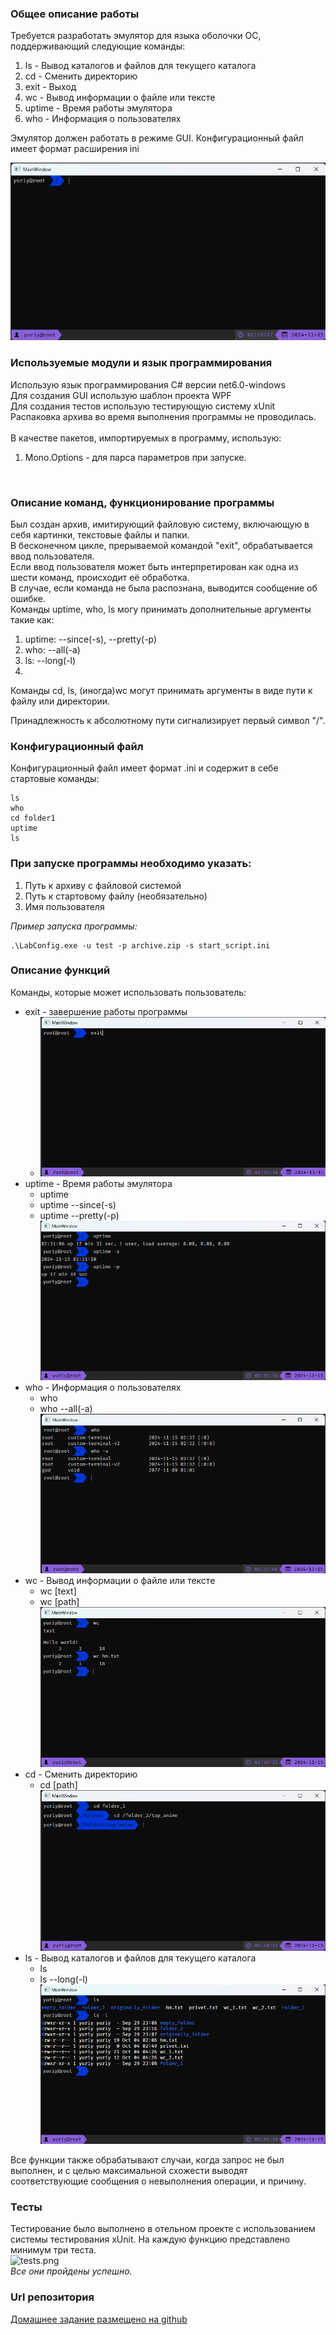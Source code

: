 ### Общее описание работы
Требуется разработать эмулятор для языка оболочки ОС, поддерживающий следующие команды:
1. ls - Вывод каталогов и файлов для текущего каталога
2. cd - Сменить директорию
3. exit - Выход
4. wc - Вывод информации о файле или тексте
5. uptime - Время работы эмулятора
6. who - Информация о пользователях

Эмулятор должен работать в режиме GUI. 
Конфигурационный файл имеет формат расширения ini

![view_gui.png](imgs\view_gui.png)

### Используемые модули и язык программирования
Использую язык программирования C# версии net6.0-windows<br>
Для создания GUI использую шаблон проекта WPF<br>
Для создания тестов использую тестирующую систему xUnit<br>
Распаковка архива во время выполнения программы не проводилась.<br>
<br>
В качестве пакетов, импортируемых в программу, использую:
1. Mono.Options - для парса параметров при запуске.
<br>


### Описание команд, функционирование программы
Был создан архив, имитирующий файловую систему, включающую в себя картинки, текстовые файлы и папки.<br>
В бесконечном цикле, прерываемой командой "exit", обрабатывается ввод пользователя.<br>
Если ввод пользователя может быть интерпретирован как одна из шести команд, происходит её обработка.<br>
В случае, если команда не была распознана, выводится сообщение об ошибке.<br>
Команды uptime, who, ls могу принимать дополнительные аргументы такие как:<br>
1. uptime: --since(-s), --pretty(-p)
2. who: --all(-a)
3. ls: --long(-l)
4. 
Команды cd, ls, (иногда)wc могут принимать аргументы в виде пути к файлу или директории.

Принадлежность к абсолютному пути сигнализирует первый символ "/".

### Конфигурационный файл
Конфигурационный файл имеет формат .ini и содержит в себе стартовые команды:
```
ls
who
cd folder1
uptime
ls
```

### При запуске программы необходимо указать:
1. Путь к архиву с файловой системой
2. Путь к стартовому файлу (необязательно)
3. Имя пользователя

_Пример запуска программы:_
```
.\LabConfig.exe -u test -p archive.zip -s start_script.ini
```

### Описание функций
Команды, которые может использовать пользователь:
* exit - завершение работы программы
  - ![exit.png](imgs/exit.png)
* uptime - Время работы эмулятора
   - uptime
   - uptime --since(-s)
   - uptime --pretty(-p)
![uptime.png](imgs/uptime.png)
* who - Информация о пользователях
  - who
  - who --all(-a)
![who.png](imgs/who.png)
* wc - Вывод информации о файле или тексте
  - wc [text]
  - wc [path]
![wc.png](imgs/wc.png)
* cd - Сменить директорию
  - cd [path]
![cd.png](imgs/cd.png)
* ls - Вывод каталогов и файлов для текущего каталога
  - ls
  - ls --long(-l)
![ls.png](imgs/ls.png)

Все функции также обрабатывают случаи, когда запрос не был выполнен, и с целью максимальной схожести выводят соответствующие сообщения о невыполнения операции, и причину.
### Тесты
Тестирование было выполнено в отельном проекте с использованием системы тестирования xUnit. На каждую функцию представлено минимум три теста.<br>
![tests.png](tests.png)<br>
_Все они пройдены успешно._

### Url репозитория
[Домашнее задание размещено на github](https://github.com/Stranik2504/LabConfig)
